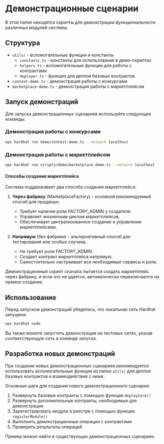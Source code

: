 # Демонстрационные сценарии

В этой папке находятся скрипты для демонстрации функциональности различных модулей системы.

## Структура

- `utils/` - вспомогательные функции и константы
  - `constants.ts` - константы для использования в демо-скриптах
  - `helpers.ts` - вспомогательные функции для работы с контрактами
  - `deployer.ts` - функции для деплоя базовых контрактов
- `contest-demo.ts` - демонстрация работы с конкурсами
- `marketplace-demo.ts` - демонстрация работы с маркетплейсом

## Запуск демонстраций

Для запуска демонстрационных сценариев используйте следующие команды:

### Демонстрация работы с конкурсами

```bash
npx hardhat run demo/contest-demo.ts --network localhost
```

### Демонстрация работы с маркетплейсом

```bash
npx hardhat run scripts/demo/marketplace-demo.ts --network localhost
```

#### Способы создания маркетплейса

Система поддерживает два способа создания маркетплейса:

1. **Через фабрику** (MarketplaceFactory) - основной рекомендуемый способ для продакшн.
   - Требует наличия роли FACTORY_ADMIN у создателя.
   - Управляет жизненным циклом маркетплейсов.
   - Обеспечивает централизованное создание и управление маркетплейсами.

2. **Напрямую** (без фабрики) - альтернативный способ для тестирования или особых случаев.
   - Не требует роли FACTORY_ADMIN.
   - Создает контракт маркетплейса напрямую.
   - Самостоятельно настраивает все необходимые сервисы и роли.

Демонстрационный скрипт сначала пытается создать маркетплейс через фабрику, и если это не удается, автоматически переключается на прямое создание.

## Использование

Перед запуском демонстраций убедитесь, что локальная сеть Hardhat запущена:

```bash
npx hardhat node
```

Вы также можете запустить демонстрации на тестовых сетях, указав соответствующую сеть в команде запуска.

## Разработка новых демонстраций

При создании новых демонстрационных сценариев рекомендуется использовать вспомогательные функции из папки `utils/` для деплоя базовых контрактов и взаимодействия с ними.

Основные шаги для создания нового демонстрационного сценария:

1. Развернуть базовые контракты с помощью функции `deployCore()`
2. Развернуть дополнительные контракты, необходимые для демонстрации
3. Зарегистрировать модули в реестре с помощью функции `registerModule()`
4. Выполнить демонстрационные операции с контрактами
5. Проверить результаты операций

Пример можно найти в существующих демонстрационных сценариях.
